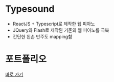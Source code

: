 # Typesound
- ReactJS + Typescript로 제작한 웹 피아노
- JQuery와 Flash로 제작된 기존의 웹 피아노를 극복
- 간단한 왼손 반주도 mapping함

# 포트폴리오
[바로 가기](https://newtype94.github.io/2020/01/13/%ED%8F%AC%ED%8A%B8%ED%8F%B4%EB%A6%AC%EC%98%A4/%ED%8F%AC%ED%8A%B8%ED%8F%B4%EB%A6%AC%EC%98%A4_typesound/)

